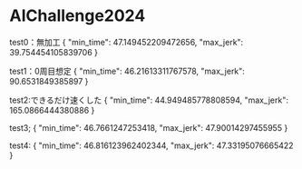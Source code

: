 # AIChallenge2024

test0：無加工
{
    "min_time": 47.149452209472656,
    "max_jerk": 39.754454105839706
}

test1：0周目想定
{
    "min_time": 46.21613311767578,
    "max_jerk": 90.6531849385897
}

test2:できるだけ速くした
{
    "min_time": 44.949485778808594,
    "max_jerk": 165.0866444380886
}

test3;
{
    "min_time": 46.7661247253418,
    "max_jerk": 47.90014297455955
}

test4:
{
    "min_time": 46.816123962402344,
    "max_jerk": 47.33195076665422
}
